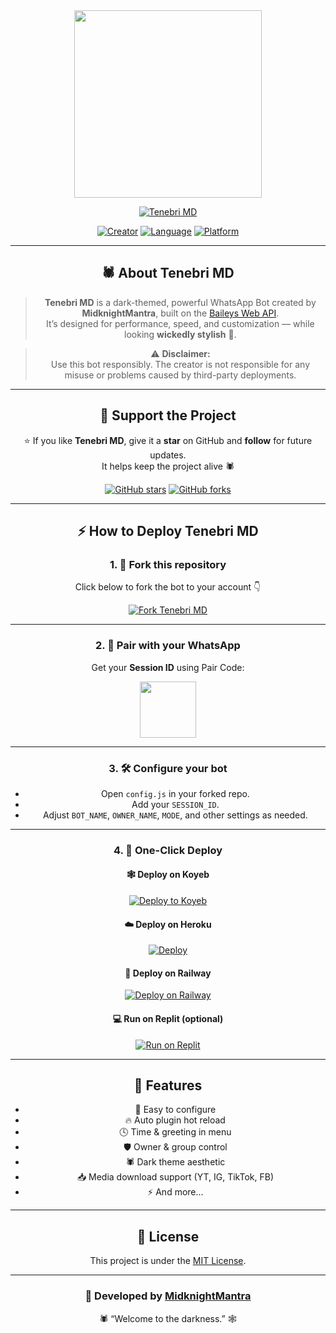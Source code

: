 <div align="center">

<img src="https://telegra.ph/file/adc46970456c26cad0c15.jpg" width="300" height="300">

<p align="center">
  <a href="#">
    <img src="http://readme-typing-svg.herokuapp.com?color=ff0044&center=true&vCenter=true&multiline=false&lines=TENEBRI+MD+WHATSAPP+BOT;Powered+by+MidknightMantra;Dark+Mode+Bot+🕷️" alt="Tenebri MD">
  </a>
</p>

<p align="center">
  <a href="#"><img title="Creator" src="https://img.shields.io/badge/Creator-MidknightMantra-red.svg?style=for-the-badge&logo=github"></a>
  <a href="#"><img title="Language" src="https://img.shields.io/badge/Language-JavaScript-yellow.svg?style=for-the-badge&logo=javascript"></a>
  <a href="#"><img title="Platform" src="https://img.shields.io/badge/Platform-WhatsApp-darkgreen.svg?style=for-the-badge&logo=whatsapp"></a>
</p>

---

## 🕷️ About Tenebri MD
> **Tenebri MD** is a dark-themed, powerful WhatsApp Bot created by **MidknightMantra**, built on the [Baileys Web API](https://github.com/WhiskeySockets/Baileys).  
> It’s designed for performance, speed, and customization — while looking **wickedly stylish** 🖤.

> ⚠️ **Disclaimer:**  
> Use this bot responsibly. The creator is not responsible for any misuse or problems caused by third-party deployments.

---

## 🌱 Support the Project

⭐ If you like **Tenebri MD**, give it a **star** on GitHub and **follow** for future updates.  
It helps keep the project alive 🕷️

[![GitHub stars](https://img.shields.io/github/stars/MidknightMantra/Tenebri-MD?color=ff0044&style=for-the-badge)](https://github.com/MidknightMantra/Tenebri-MD/stargazers)
[![GitHub forks](https://img.shields.io/github/forks/MidknightMantra/Tenebri-MD?color=black&style=for-the-badge)](https://github.com/MidknightMantra/Tenebri-MD/fork)

---

## ⚡ How to Deploy Tenebri MD

### 1. 🍴 Fork this repository
Click below to fork the bot to your account 👇

<a href="https://github.com/MidknightMantra/Tenebri-MD/fork">
  <img title="Fork Tenebri MD" src="https://img.shields.io/badge/FORK%20TENEBRI%20MD-black?style=for-the-badge&logo=stackshare">
</a>

---

### 2. 📲 Pair with your WhatsApp

Get your **Session ID** using Pair Code:

<p align="center">
  <a href="https://near-maure-gamingrash-879f24d9.koyeb.app">
    <img src="https://play-lh.googleusercontent.com/901aMQFFnVoX2T-YuJmTIwpPve_SUgMv_QSyzMSPtAqt_l0CyXN1DxfD6xXU0r2f9iM=w240-h480-rw" width="90" />
  </a>
</p>

---

### 3. 🛠️ Configure your bot

- Open `config.js` in your forked repo.  
- Add your `SESSION_ID`.  
- Adjust `BOT_NAME`, `OWNER_NAME`, `MODE`, and other settings as needed.

---

### 4. 🚀 One-Click Deploy

#### 🕸️ Deploy on Koyeb
[![Deploy to Koyeb](https://www.koyeb.com/static/images/deploy/button.svg)](https://app.koyeb.com/deploy?type=git&repository=github.com/MidknightMantra/Tenebri-MD&branch=main&name=tenebri-md)

#### ☁️ Deploy on Heroku
[![Deploy](https://www.herokucdn.com/deploy/button.svg)](https://heroku.com/deploy?template=https://github.com/MidknightMantra/Tenebri-MD)

#### 🚂 Deploy on Railway
[![Deploy on Railway](https://railway.app/button.svg)](https://railway.app/new/template?template=https://github.com/MidknightMantra/Tenebri-MD)

#### 💻 Run on Replit (optional)
[![Run on Replit](https://replit.com/badge/github/MidknightMantra/Tenebri-MD)](https://replit.com/github/MidknightMantra/Tenebri-MD)

---

## 🧠 Features

- 🌿 Easy to configure  
- 🔥 Auto plugin hot reload  
- 🕓 Time & greeting in menu  
- 🛡️ Owner & group control  
- 🕷️ Dark theme aesthetic  
- 📥 Media download support (YT, IG, TikTok, FB)  
- ⚡ And more...

---

## 📜 License

This project is under the [MIT License](LICENSE).

---

### 👑 Developed by [MidknightMantra](https://github.com/MidknightMantra)
<p align="center">🕷️ “Welcome to the darkness.” 🕸️</p>
</div>
